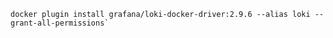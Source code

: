 ```shell-session
docker plugin install grafana/loki-docker-driver:2.9.6 --alias loki --grant-all-permissions`
```